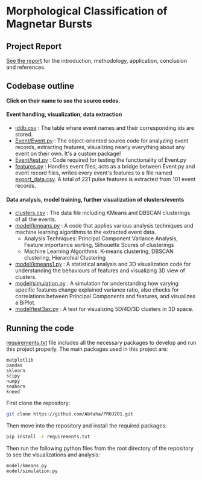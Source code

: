 # Morphological Classification of Magnetar Bursts
## Project Report
[See the report](Project%20Final%20Report.pdf) for the introduction, methodology, application, conclusion and references.
## Codebase outline
__Click on their name to see the source codes.__
#### Event handling, visualization, data extraction
- [iddb.csv](iddb.csv) : The table where event names and their corresponding ids are stored.
- [Event/Event.py](Event/Event.py) : The object-oriented source code for analyzing event records, extracting features, visualizing nearly everything about any event on their own. It's a custom package!
- [Event/test.py](Event/test.py) : Code required for testing the functionality of Event.py
- [features.py](features.py) : Handles event files, acts as a bridge between Event.py and event record files, writes every event's features to a file named [export_data.csv](export_data.csv). A total of 221 pulse features is extracted from 101 event records.

#### Data analysis, model training, further visualization of clusters/events
- [clusters.csv](clusters.csv) : The data file including KMeans and DBSCAN clusterings of all the events.
- [model/kmeans.py](model/kmeans.py) : A code that applies various analysis techniques and machine learning algorithms to the extracted event data.
  -  Analysis Techniques: Principal Component Variance Analysis, Feature importance sorting, Silhouette Scores of clusterings
  -  Machine Learning Algorithms: K-means clustering, DBSCAN clustering, Hierarchial Clustering 
- [model/kmeans1.py](model/kmeans1.py) : A statistical analysis and 3D visualization code for understanding the behaviours of features and visualizing 3D view of clusters.
- [model/simulation.py](model/simulation.py) : A simulation for understanding how varying specific features change explained variance ratio, also checks for correlations between Principal Components and features, and visualizes a BiPlot.
- [model/test3ax.py](model/test3ax.py) : A test for visualizing 5D/4D/3D clusters in 3D space.

## Running the code
[requirements.txt](requirements.txt) file includes all the necessary packages to develop and run this project properly.
The main packages used in this project are:
```
matplotlib
pandas
sklearn
scipy
numpy
seaborn
kneed
```
First clone the repository:
```bash
git clone https://github.com/Abtaha/PROJ201.git
```
Then move into the repository and install the required packages:
```bash
pip install -r requirements.txt
```
Then run the following python files from the root directory of the repository to see the visualizations and analysis:
```
model/kmeans.py
model/simulation.py
```
